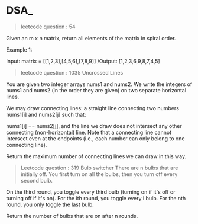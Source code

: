 # DSA_

>leetcode question : 54

Given an m x n matrix, return all elements of the matrix in spiral order.

Example 1:

Input: matrix = [[1,2,3],[4,5,6],[7,8,9]]
/Output: [1,2,3,6,9,8,7,4,5]

>leetcode question : 1035 Uncrossed Lines

You are given two integer arrays nums1 and nums2. We write the integers of nums1 and nums2 (in the order they are given) on two separate horizontal lines.

We may draw connecting lines: a straight line connecting two numbers nums1[i] and nums2[j] such that:

nums1[i] == nums2[j], and
the line we draw does not intersect any other connecting (non-horizontal) line.
Note that a connecting line cannot intersect even at the endpoints (i.e., each number can only belong to one connecting line).

Return the maximum number of connecting lines we can draw in this way.

>Leetcode question : 319 Bulb switcher
There are n bulbs that are initially off. You first turn on all the bulbs, then you turn off every second bulb.

On the third round, you toggle every third bulb (turning on if it's off or turning off if it's on). For the ith round, you toggle every i bulb. For the nth round, you only toggle the last bulb.

Return the number of bulbs that are on after n rounds.

